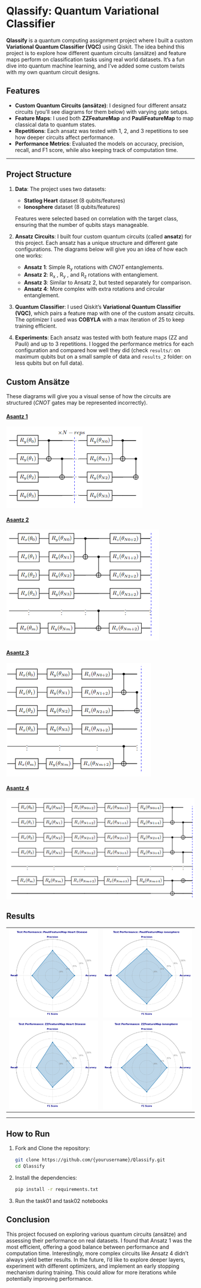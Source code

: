 # **Qlassify: Quantum Variational Classifier**

**Qlassify** is a quantum computing assignment project where I built a custom **Variational Quantum Classifier (VQC)** using Qiskit. The idea behind this project is to explore how different quantum circuits (ansätze) and feature maps perform on classification tasks using real world datasets. It’s a fun dive into quantum machine learning, and I’ve added some custom twists with my own quantum circuit designs.


## **Features**
- **Custom Quantum Circuits (ansätze)**: I designed four different ansatz circuits (you'll see diagrams for them below) with varying gate setups.
- **Feature Maps**: I used both **ZZFeatureMap** and **PauliFeatureMap** to map classical data to quantum states.
- **Repetitions**: Each ansatz was tested with 1, 2, and 3 repetitions to see how deeper circuits affect performance.
- **Performance Metrics**: Evaluated the models on accuracy, precision, recall, and F1 score, while also keeping track of computation time.

---

## **Project Structure**
1. **Data**: The project uses two datasets:
   - **Statlog Heart** dataset (8 qubits/features)
   - **Ionosphere** dataset (8 qubits/features)
   
   Features were selected based on correlation with the target class, ensuring that the number of qubits stays manageable.

2. **Ansatz Circuits**:
   I built four custom quantum circuits (called **ansatz**) for this project. Each ansatz has a unique structure and different gate configurations. The diagrams below will give you an idea of how each one works:
   
   - **Ansatz 1**: Simple R<sub>y</sub> rotations with *CNOT* entanglements.
   - **Ansatz 2**: R<sub>x</sub> , R<sub>y</sub> , and R<sub>z</sub>  rotations with entanglement.
   - **Ansatz 3**: Similar to Ansatz 2, but tested separately for comparison.
   - **Ansatz 4**: More complex with extra rotations and circular entanglement.

3. **Quantum Classifier**:
   I used Qiskit’s **Variational Quantum Classifier (VQC)**, which pairs a feature map with one of the custom ansatz circuits. The optimizer I used was **COBYLA** with a max iteration of 25 to keep training efficient.

4. **Experiments**:
   Each ansatz was tested with both feature maps (ZZ and Pauli) and up to 3 repetitions. I logged the performance metrics for each configuration and compared how well they did (check `results/`: on maximum qubits but on a small sample of data and `results_2` folder: on less qubits but on full data).



## **Custom Ansätze**  
These diagrams will give you a visual sense of how the circuits are structured (*CNOT* gates may be represented incorrectly).

#### [Asantz 1](https://github.com/Ashad001/Qlassify/blob/main/src/ansatz.py#L04-L13) 
![Asantz 1](diagrams/asantz1.png)
#### [Asantz 2](https://github.com/Ashad001/Qlassify/blob/main/src/ansatz.py#L15-L27) 
![Asantz 2](diagrams/asantz2.png)
#### [Asantz 3](https://github.com/Ashad001/Qlassify/blob/main/src/ansatz.py#L29-L40) 
![Asantz 3](diagrams/asantz3.png)
#### [Asantz 4](https://github.com/Ashad001/Qlassify/blob/main/src/ansatz.py#L42-L57) 
![Asantz 4](diagrams/asantz4.png)



## **Results**  

<table>
  <tr>
    <td><img src="results_2/PauliFeatureMap%20Heart%20Disease%20.png" alt="Pauli Feature Map on Heart Disease Data"></td>
    <td><img src="results_2/PauliFeatureMap%20ionosphere%20.png" alt="Pauli Feature Map on Ionosphere Data"></td>
  </tr>
  <tr>
    <td><img src="results_2/ZZFeatureMap%20Heart%20Disease%20.png" alt="ZZ Feature Map on Heart Disease Data"></td>
    <td><img src="results_2/ZZFeatureMap%20ionosphere%20.png" alt="ZZ Feature Map on Ionosphere Data"></td>
  </tr>
</table>

---

## **How to Run**
1. Fork and Clone the repository:
   ```bash
   git clone https://github.com/{yourusername}/Qlassify.git
   cd Qlassify
   ```

2. Install the dependencies:
   ```bash
   pip install -r requirements.txt
   ```

3. Run the task01 and task02 notebooks
   
   



## **Conclusion**
This project focused on exploring various quantum circuits (ansätze) and assessing their performance on real datasets. I found that Ansatz 1 was the most efficient, offering a good balance between performance and computation time. Interestingly, more complex circuits like Ansatz 4 didn’t always yield better results.
In the future, I’d like to explore deeper layers, experiment with different optimizers, and implement an early stopping mechanism during training. This could allow for more iterations while potentially improving performance.
